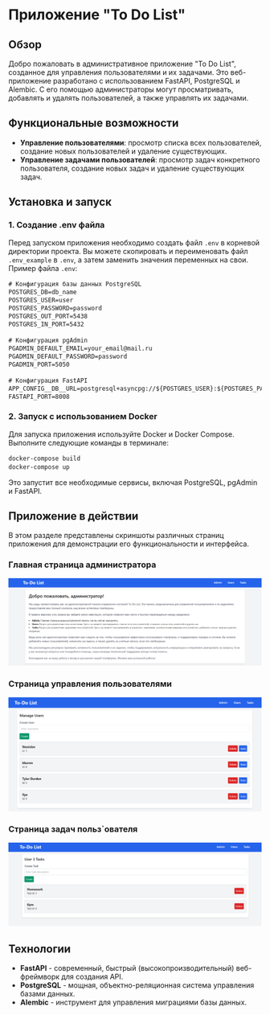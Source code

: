 # Приложение "To Do List"

## Обзор

Добро пожаловать в административное приложение "To Do List", созданное для управления пользователями и их задачами. Это веб-приложение разработано с использованием FastAPI, PostgreSQL и Alembic. С его помощью администраторы могут просматривать, добавлять и удалять пользователей, а также управлять их задачами.

## Функциональные возможности

- **Управление пользователями**: просмотр списка всех пользователей, создание новых пользователей и удаление существующих.
- **Управление задачами пользователей**: просмотр задач конкретного пользователя, создание новых задач и удаление существующих задач.

## Установка и запуск

### 1. Создание .env файла

Перед запуском приложения необходимо создать файл `.env` в корневой директории проекта. Вы можете скопировать и переименовать файл `.env_example` в `.env`, а затем заменить значения переменных на свои. Пример файла `.env`:

```plaintext
# Конфигурация базы данных PostgreSQL
POSTGRES_DB=db_name
POSTGRES_USER=user
POSTGRES_PASSWORD=password
POSTGRES_OUT_PORT=5438
POSTGRES_IN_PORT=5432

# Конфигурация pgAdmin
PGADMIN_DEFAULT_EMAIL=your_email@mail.ru
PGADMIN_DEFAULT_PASSWORD=password
PGADMIN_PORT=5050

# Конфигурация FastAPI
APP_CONFIG__DB__URL=postgresql+asyncpg://${POSTGRES_USER}:${POSTGRES_PASSWORD}@pg_db:${POSTGRES_IN_PORT}/${POSTGRES_DB}
FASTAPI_PORT=8008
```

### 2. Запуск с использованием Docker

Для запуска приложения используйте Docker и Docker Compose. Выполните следующие команды в терминале:

```bash
docker-compose build
docker-compose up
```

Это запустит все необходимые сервисы, включая PostgreSQL, pgAdmin и FastAPI.

## Приложение в действии

В этом разделе представлены скриншоты различных страниц приложения для демонстрации его функциональности и интерфейса.

### Главная страница администратора
![Скриншот главной страницы администратора](assets/img.png)

### Страница управления пользователями
![Скриншот страницы с пользователями](assets/img_1.png)

### Страница задач польз`ователя
![Скриншот страницы задач пользователя](assets/img_2.png)

## Технологии

- **FastAPI** - современный, быстрый (высокопроизводительный) веб-фреймворк для создания API.
- **PostgreSQL** - мощная, объектно-реляционная система управления базами данных.
- **Alembic** - инструмент для управления миграциями базы данных.
